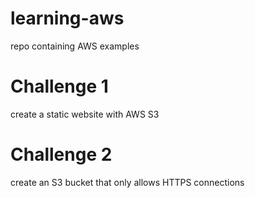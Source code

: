 # learning-aws
repo containing AWS examples

# Challenge 1
create a static website with AWS S3

# Challenge 2
create an S3 bucket that only allows HTTPS connections
